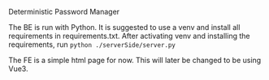Deterministic Password Manager

The BE is run with Python.
It is suggested to use a venv and install all requirements in requirements.txt.
After activating venv and installing the requirements, run `python ./serverSide/server.py`

The FE is a simple html page for now. This will later be changed to be using Vue3.